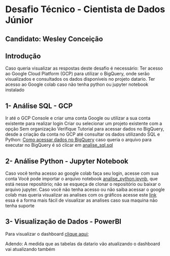 # Desafio Técnico - Cientista de Dados Júnior 

## Candidato: Wesley Conceição 

## Introdução 
Caso queria visualizar as respostas deste desafio é necessário:
Ter acesso ao Google Cloud Platform (GCP) para utilizar o BigQuery, onde serão visualizados e consultados os dados disponíveis no projeto datario.
Ter acesso ao Google colab caso não tenha python ou jupyter notebook instalado 

## 1- Análise SQL - GCP
Ir até o GCP Console e criar uma conta Google ou utilizar a sua conta existente para realizar login
Criar ou selecionar um projeto existente com a opção Sem organização
Verifique Tutorial para acessar dados no BigQuery, desde a criação da conta no GCP até consultar os dados utilizando SQL e Python: [Como acessar dados no BigQuery](https://docs.dados.rio/tutoriais/como-acessar-dados/)  caso queria o arquivo para executar no BigQuery é só clicar em [analise_sql.sql](https://github.com/wesleyConceicao/emd-desafio-junior-data-scientist/blob/main/analise_sql.sql)

## 2- Análise Python - Jupyter Notebook
Caso você tenha acesso ao google colab faça seu login, acesse com sua conta
Você pode importar o arquivo notebook [analise_python.ipynb](https://github.com/wesleyConceicao/emd-desafio-junior-data-scientist/blob/main/analise_python.ipynb), que está nesse repositório; não se esqueça de clonar o repositório ou baixar o arquivo jupyter.
Caso você não tenha acesso ou não saiba acessar o google colab mas queria visualizar as analises com os gráficos acesse este [link](https://nbviewer.org/github/wesleyConceicao/emd-desafio-junior-data-scientist/blob/main/analise_python.ipynb) essa é a forma mais fácil de visualizar as analises caso sua maquina não tenha suporte 

## 3- Visualização de Dados - PowerBI
Para visualizar o dashboard [clique aqui](); 

Adendo: A medida que as tabelas da datario vão atualizando o dashboard vai atualizando também
